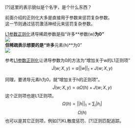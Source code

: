 [?]这里的表示貌似是个名字，是个什么东西？  

前面介绍的正则化大多是直接用于参数来惩罚复杂参数。  
这一节则通过惩罚激活神经元来惩罚复杂参数。  

[L1参数正则化](https://windmising.gitbook.io/bible-deeplearning/0introduction-1/0introduction/2l1)诱导稀疏参数是指“许多**参数(w)**为0”  
![](https://github.com/windmissing/Bible-DeepLearning/raw/master/Chapter7/images/3.png)  
但稀疏表示想要的是“许多**元素(h)**为0”  
![](https://github.com/windmissing/Bible-DeepLearning/raw/master/Chapter7/images/4.png)  

参考[L1参数正则化](https://windmising.gitbook.io/bible-deeplearning/0introduction-1/0introduction/2l1)让诱导参数为0的方法为“增加关于w的L1正则项”  
$$
\tilde J(w;X,y) = \alpha ||w||_1 + J(w;X,y)
$$

同理，要诱导元素h为0，就“增加关于h的正则项”。  
$$
\tilde J(w;X,y) = \alpha \Omega(h) + J(w;X,y)
$$
这个正则项也是L1正则项。  
$$
\Omega(h) = ||h||_1 = \sum_i|h_i|
$$
$$\Omega(h)$$也可以是其它正则项，例如[?]KL散度惩罚、[?]正则匹配追踪。  